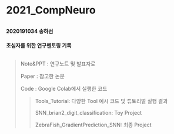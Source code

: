# 2021_CompNeuro

## 

#### 2020191034 송하선
#### 초심자를 위한 연구멘토링 기록

## 

> Note&PPT  : 연구노트 및 발표자료 
> 
> Paper     : 참고한 논문
> 
> Code      : Google Colab에서 실행한 코드
> 
> > Tools_Tutorial: 다양한 Tool 예시 코드 및 튜토리얼 실행 결과
> > 
> > SNN_brian2_digit_classification: Toy Project
> > 
> > ZebraFish_GradientPrediction_SNN: 최종 Project

  
  
